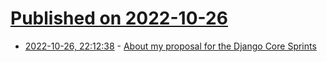 # [Published on 2022-10-26](index.md)

* [2022-10-26, 22:12:38](https://lobste.rs/s/wp6raf/about_my_proposal_for_django_core_sprints) - [About my proposal for the Django Core Sprints](https://www.paulox.net/2022/10/26/about-my-proposal-for-the-django-core-sprints/)
